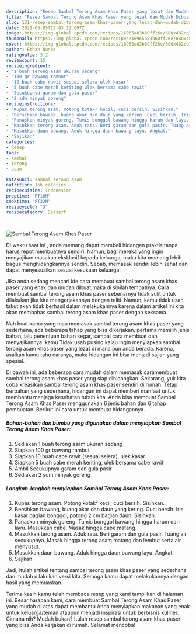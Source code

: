```yaml
---
description: "Resep Sambal Terong Asam Khas Paser yang lezat dan Mudah Dibuat"
title: "Resep Sambal Terong Asam Khas Paser yang lezat dan Mudah Dibuat"
slug: 131-resep-sambal-terong-asam-khas-paser-yang-lezat-dan-mudah-dibuat
date: 2021-05-05T12:43:12.697Z
image: https://img-global.cpcdn.com/recipes/16965a83b60ff26e/680x482cq70/sambal-terong-asam-khas-paser-foto-resep-utama.jpg
thumbnail: https://img-global.cpcdn.com/recipes/16965a83b60ff26e/680x482cq70/sambal-terong-asam-khas-paser-foto-resep-utama.jpg
cover: https://img-global.cpcdn.com/recipes/16965a83b60ff26e/680x482cq70/sambal-terong-asam-khas-paser-foto-resep-utama.jpg
author: Ethan Nunez
ratingvalue: 3.2
reviewcount: 15
recipeingredient:
- "1 buah terong asam ukuran sedang"
- "100 gr bawang rambut"
- "10 buah cabe rawit sesuai selera ulek kasar"
- "5 buah cabe merah keriting ulek bersama cabe rawit"
- "Secukupnya garam dan gula pasir"
- "2 sdm minyak goreng"
recipeinstructions:
- "Kupas terong asam. Potong kotak² kecil, cuci bersih. Sisihkan."
- "Bersihkan bawang, buang akar dan daun yang kering. Cuci bersih. Iris kasar bagian bonggol, potong 2 cm bagian daun. Sisihkan."
- "Panaskan minyak goreng. Tumis bonggol bawang hingga harum dan layu. Masukkan cabe. Masak hingga cabe matang."
- "Masukkan terong asam. Aduk rata. Beri garam dan gula pasir. Tuang air secukupnya. Masak hingga terong asam matang dan lembut serta air menyusut."
- "Masukkan daun bawang. Aduk hingga daun bawang layu. Angkat."
- "Sajikan"
categories:
- Resep
tags:
- sambal
- terong
- asam

katakunci: sambal terong asam 
nutrition: 156 calories
recipecuisine: Indonesian
preptime: "PT16M"
cooktime: "PT32M"
recipeyield: "3"
recipecategory: Dessert

---
```



![Sambal Terong Asam Khas Paser](https://img-global.cpcdn.com/recipes/16965a83b60ff26e/680x482cq70/sambal-terong-asam-khas-paser-foto-resep-utama.jpg)

Di waktu  saat ini , anda memang dapat membeli hidangan praktis tanpa harus repot membuatnya sendiri. Namun, bagi mereka yang ingin menyajikan masakan eksklusif kepada keluarga, maka kita memang lebih bagus menghidangkannya sendiri. Sebab, memasak sendiri lebih sehat dan dapat menyesuaikan sesuai kesukaan keluarga.

Jika anda sedang mencari ide cara membuat sambal terong asam khas paser yang enak dan mudah dibuat,maka di sinilah tempatnya. Cara membuat sambal terong asam khas paser  sebenarnya tidak sulit untuk dilakukan jika kita mengerjakannya dengan teliti. Namun, kamu tidak usah takut akan tidak berhasil dalam melakukannya 
karena dalam artikel ini kita akan membahas sambal terong asam khas paser dengan seksama.  



Nah buat kamu yang mau memasak sambal terong asam khas paser yang sederhana, ada beberapa tahap yang bisa dikerjakan, pertama memilih jenis bahan, lalu penentuan bahan segar, sampai cara membuat dan menyajikannya. kamu Tidak usah pusing kalau ingin menyiapkan sambal terong asam khas paser yang lezat di mana pun anda berada. Karena, asalkan kamu  tahu caranya, maka hidangan ini bisa menjadi sajian yang spesial.

Di bawah ini, ada beberapa cara mudah dalam memasak caramembuat sambal terong asam khas paser yang siap dihidangkan. Sekarang, yuk kita coba kreasikan sambal terong asam khas paser sendiri di rumah. Tetap berbahan yang sederhana, hidangan ini dapat memberi manfaat untuk membantu menjaga kesehatan tubuh kita. Anda bisa membuat Sambal Terong Asam Khas Paser menggunakan 6 jenis bahan dan 6 tahap pembuatan. Berikut ini cara untuk membuat hidangannya.

<!--inarticleads1-->

##### Bahan-bahan dan bumbu yang digunakan dalam menyiapkan Sambal Terong Asam Khas Paser:

1. Sediakan 1 buah terong asam ukuran sedang
1. Siapkan 100 gr bawang rambut
1. Siapkan 10 buah cabe rawit (sesuai selera), ulek kasar
1. Siapkan 5 buah cabe merah keriting, ulek bersama cabe rawit
1. Ambil Secukupnya garam dan gula pasir
1. Sediakan 2 sdm minyak goreng




<!--inarticleads2-->

##### Langkah-langkah menyiapkan Sambal Terong Asam Khas Paser:

1. Kupas terong asam. Potong kotak² kecil, cuci bersih. Sisihkan.
1. Bersihkan bawang, buang akar dan daun yang kering. Cuci bersih. Iris kasar bagian bonggol, potong 2 cm bagian daun. Sisihkan.
1. Panaskan minyak goreng. Tumis bonggol bawang hingga harum dan layu. Masukkan cabe. Masak hingga cabe matang.
1. Masukkan terong asam. Aduk rata. Beri garam dan gula pasir. Tuang air secukupnya. Masak hingga terong asam matang dan lembut serta air menyusut.
1. Masukkan daun bawang. Aduk hingga daun bawang layu. Angkat.
1. Sajikan




Jadi, itulah artikel tentang  sambal terong asam khas paser  yang sederhana dan mudah dilakukan versi kita. Semoga kamu dapat melakukannya dengan hasil yang memuaskan. 

Terima kasih kamu telah membaca resep yang kami tampilkan di halaman ini. Besar harapan kami, cara membuat  Sambal Terong Asam Khas Paser yang mudah di atas dapat membantu Anda menyiapkan makanan yang enak untuk keluarga/teman ataupun menjadi inspirasi untuk berbisnis kuliner. Gimana nih? Mudah bukan? Itulah resep sambal terong asam khas paser yang bisa Anda kerjakan di rumah. Selamat mencoba!

